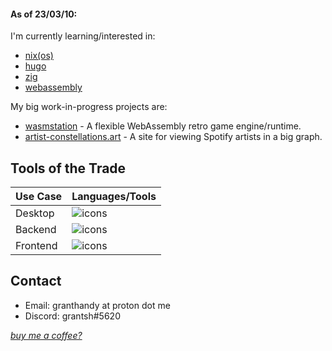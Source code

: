 #### As of 23/03/10:

I'm currently learning/interested in:
 - [nix(os)](https://nixos.org)
 - [hugo](https://gohugo.io)
 - [zig](https://ziglang.org)
 - [webassembly](https://webassembly.org)

My big work-in-progress projects are:
 - [wasmstation](https://github.com/wasmstation/wasmstation) - A flexible WebAssembly retro game engine/runtime.
 - [artist-constellations.art](https://github.com/grantshandy/artist-constellations.art) - A site for viewing Spotify artists in a big graph.


## Tools of the Trade
| Use Case | Languages/Tools                                             |
|----------|-------------------------------------------------------------|
| Desktop  | ![icons](https://skillicons.dev/icons?i=rust,gtk,tauri)     |
| Backend  | ![icons](https://skillicons.dev/icons?i=rust,actix,sqlite)  |
| Frontend | ![icons](https://skillicons.dev/icons?i=svelte,tailwind,ts) |

## Contact
 - Email: granthandy at proton dot me
 - Discord: grantsh#5620

[*buy me a coffee?*](https://buymeacoffee.com/granthandy)
